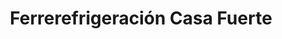 ---
title: "Ferrerefrigeración Casa Fuerte"
url: /barcelona/ferrerefrigeracion-casa-fuerte/
shop: hardware
---